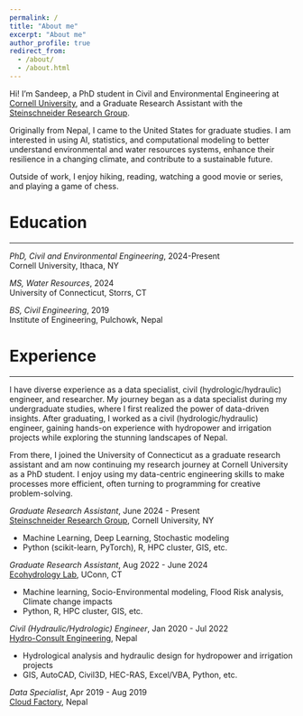 ```yaml
---
permalink: /
title: "About me"
excerpt: "About me"
author_profile: true
redirect_from: 
  - /about/
  - /about.html
---
```


Hi! I’m Sandeep, a PhD student in Civil and Environmental Engineering at [Cornell University](https://www.cornell.edu/), and a Graduate Research Assistant with the [Steinschneider Research Group](https://blogs.cornell.edu/steinschneider/).

Originally from Nepal, I came to the United States for graduate studies. I am interested in using AI, statistics, and computational modeling to better understand environmental and water resources systems, enhance their resilience in a changing climate, and contribute to a sustainable future.

Outside of work, I enjoy hiking, reading, watching a good movie or series, and playing a game of chess.

Education
======
------

*PhD, Civil and Environmental Engineering*, 2024-Present <br>
    Cornell University, Ithaca, NY <br>

*MS, Water Resources*, 2024 <br>
    University of Connecticut, Storrs, CT <br>

*BS, Civil Engineering*, 2019 <br>
    Institute of Engineering, Pulchowk, Nepal <br>


Experience
======
------
I have diverse experience as a data specialist, civil (hydrologic/hydraulic) engineer, and researcher. My journey began as a data specialist during my undergraduate studies, where I first realized the power of data-driven insights. After graduating, I worked as a civil (hydrologic/hydraulic) engineer, gaining hands-on experience with hydropower and irrigation projects while exploring the stunning landscapes of Nepal.

From there, I joined the University of Connecticut as a graduate research assistant and am now continuing my research journey at Cornell University as a PhD student. I enjoy using my data-centric engineering skills to make processes more efficient, often turning to programming for creative problem-solving. <br>

*Graduate Research Assistant*, June 2024 - Present <br>
[Steinschneider Research Group](https://blogs.cornell.edu/steinschneider/sample-page-2/), Cornell University, NY
* Machine Learning, Deep Learning, Stochastic modeling
* Python (scikit-learn, PyTorch), R, HPC cluster, GIS, etc.

*Graduate Research Assistant*, Aug 2022 - June 2024 <br>
[Ecohydrology Lab](http://www.jamesknightonhydrology.com/), UConn, CT
* Machine learning, Socio-Environmental modeling, Flood Risk analysis, Climate change impacts
* Python, R, HPC cluster, GIS, etc.

*Civil (Hydraulic/Hydrologic) Engineer*, Jan 2020 - Jul 2022 <br>
[Hydro-Consult Engineering](http://www.hcel.com.np), Nepal
* Hydrological analysis and hydraulic design for hydropower and irrigation projects
* GIS, AutoCAD, Civil3D, HEC-RAS, Excel/VBA, Python, etc.

*Data Specialist*, Apr 2019 - Aug 2019 <br>
[Cloud Factory](https://www.cloudfactory.com/), Nepal